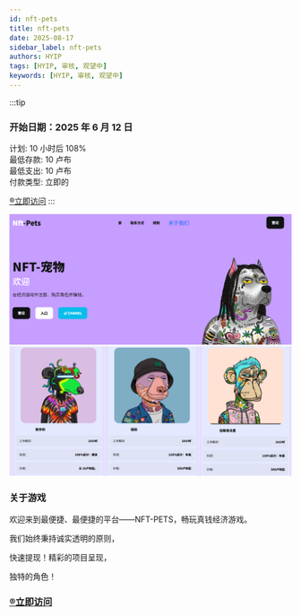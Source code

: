 ```yaml
---
id: nft-pets
title: nft-pets
date: 2025-08-17
sidebar_label: nft-pets
authors: HYIP
tags: [HYIP, 审核, 观望中]
keywords: [HYIP, 审核, 观望中]
---
```


:::tip

### 开始日期：2025 年 6 月 12 日
计划: 10 小时后 108%   
最低存款: 10 卢布   
最低支出: 10 卢布   
付款类型: 立即的  

[®️立即访问](https://nft-pets.space/?ref=nft549955)
:::

![nft-pets01](nft-pets.assets/image-nft-pets01.png)
![nft-pets02](nft-pets.assets/image-nft-pets02.png)

### 关于游戏
欢迎来到最便捷、最便捷的平台——NFT-PETS，畅玩真钱经济游戏。

我们始终秉持诚实透明的原则，

快速提现！精彩的项目呈现，

独特的角色！

### [®️立即访问](https://nft-pets.space/?ref=nft549955)


